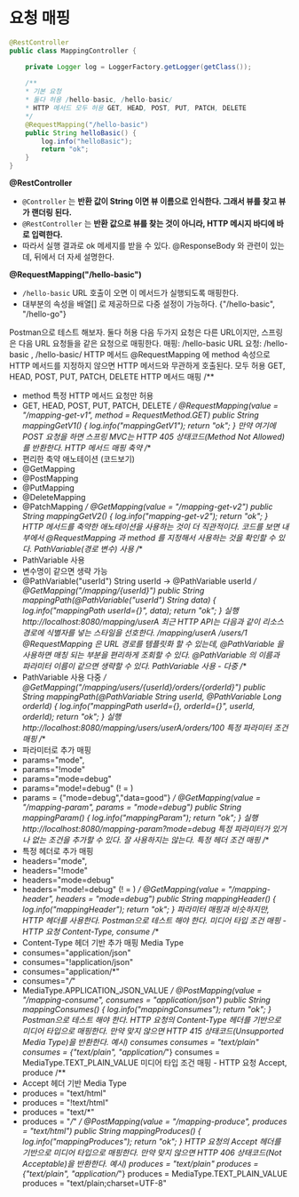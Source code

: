 요청 매핑
==========
```java
@RestController
public class MappingController {

    private Logger log = LoggerFactory.getLogger(getClass());
    
    /**
    * 기본 요청
    * 둘다 허용 /hello-basic, /hello-basic/
    * HTTP 메서드 모두 허용 GET, HEAD, POST, PUT, PATCH, DELETE
    */
    @RequestMapping("/hello-basic")
    public String helloBasic() {
        log.info("helloBasic");
        return "ok";
    }
}
```
    
**@RestController**  
* `@Controller` 는 **반환 값이 String 이면 뷰 이름으로 인식한다. 그래서 뷰를 찾고 뷰가 랜더링 된다.**   
* `@RestController` 는 **반환 값으로 뷰를 찾는 것이 아니라, HTTP 메시지 바디에 바로 입력한다.**    
* 따라서 실행 결과로 ok 메세지를 받을 수 있다. @ResponseBody 와 관련이 있는데, 뒤에서 더 자세 설명한다.
   
**@RequestMapping("/hello-basic")**  
* `/hello-basic` URL 호출이 오면 이 메서드가 실행되도록 매핑한다.
* 대부분의 속성을 배열[] 로 제공하므로 다중 설정이 가능하다. {"/hello-basic", "/hello-go"}

Postman으로 테스트 해보자.
둘다 허용
다음 두가지 요청은 다른 URL이지만, 스프링은 다음 URL 요청들을 같은 요청으로 매핑한다.
매핑: /hello-basic
URL 요청: /hello-basic , /hello-basic/
HTTP 메서드
@RequestMapping 에 method 속성으로 HTTP 메서드를 지정하지 않으면 HTTP 메서드와 무관하게
호출된다.
모두 허용 GET, HEAD, POST, PUT, PATCH, DELETE
HTTP 메서드 매핑
/**
 * method 특정 HTTP 메서드 요청만 허용
 * GET, HEAD, POST, PUT, PATCH, DELETE
 */
@RequestMapping(value = "/mapping-get-v1", method = RequestMethod.GET)
public String mappingGetV1() {
 log.info("mappingGetV1");
 return "ok";
}
만약 여기에 POST 요청을 하면 스프링 MVC는 HTTP 405 상태코드(Method Not Allowed)를
반환한다.
HTTP 메서드 매핑 축약
/**
 * 편리한 축약 애노테이션 (코드보기)
 * @GetMapping
 * @PostMapping
 * @PutMapping
 * @DeleteMapping
 * @PatchMapping
 */
@GetMapping(value = "/mapping-get-v2")
public String mappingGetV2() {
 log.info("mapping-get-v2");
 return "ok";
}
HTTP 메서드를 축약한 애노테이션을 사용하는 것이 더 직관적이다. 코드를 보면 내부에서
@RequestMapping 과 method 를 지정해서 사용하는 것을 확인할 수 있다.
PathVariable(경로 변수) 사용
/**
 * PathVariable 사용
 * 변수명이 같으면 생략 가능
 * @PathVariable("userId") String userId -> @PathVariable userId
 */
@GetMapping("/mapping/{userId}")
public String mappingPath(@PathVariable("userId") String data) {
 log.info("mappingPath userId={}", data);
 return "ok";
}
실행
http://localhost:8080/mapping/userA
최근 HTTP API는 다음과 같이 리소스 경로에 식별자를 넣는 스타일을 선호한다.
/mapping/userA
/users/1
@RequestMapping 은 URL 경로를 템플릿화 할 수 있는데, @PathVariable 을 사용하면 매칭 되는 부분을
편리하게 조회할 수 있다.
@PathVariable 의 이름과 파라미터 이름이 같으면 생략할 수 있다.
PathVariable 사용 - 다중
/**
 * PathVariable 사용 다중
 */
@GetMapping("/mapping/users/{userId}/orders/{orderId}")
public String mappingPath(@PathVariable String userId, @PathVariable Long
orderId) {
 log.info("mappingPath userId={}, orderId={}", userId, orderId);
 return "ok";
}
실행
http://localhost:8080/mapping/users/userA/orders/100
특정 파라미터 조건 매핑
/**
 * 파라미터로 추가 매핑
 * params="mode",
 * params="!mode"
 * params="mode=debug"
 * params="mode!=debug" (! = )
 * params = {"mode=debug","data=good"}
 */
@GetMapping(value = "/mapping-param", params = "mode=debug")
public String mappingParam() {
 log.info("mappingParam");
 return "ok";
}
실행
http://localhost:8080/mapping-param?mode=debug
특정 파라미터가 있거나 없는 조건을 추가할 수 있다. 잘 사용하지는 않는다.
특정 헤더 조건 매핑
/**
 * 특정 헤더로 추가 매핑
 * headers="mode",
 * headers="!mode"
 * headers="mode=debug"
 * headers="mode!=debug" (! = )
 */
@GetMapping(value = "/mapping-header", headers = "mode=debug")
public String mappingHeader() {
 log.info("mappingHeader");
 return "ok";
}
파라미터 매핑과 비슷하지만, HTTP 헤더를 사용한다.
Postman으로 테스트 해야 한다.
미디어 타입 조건 매핑 - HTTP 요청 Content-Type, consume
/**
 * Content-Type 헤더 기반 추가 매핑 Media Type
 * consumes="application/json"
 * consumes="!application/json"
 * consumes="application/*"
 * consumes="*\/*"
 * MediaType.APPLICATION_JSON_VALUE
 */
@PostMapping(value = "/mapping-consume", consumes = "application/json")
public String mappingConsumes() {
 log.info("mappingConsumes");
 return "ok";
}
Postman으로 테스트 해야 한다.
HTTP 요청의 Content-Type 헤더를 기반으로 미디어 타입으로 매핑한다.
만약 맞지 않으면 HTTP 415 상태코드(Unsupported Media Type)을 반환한다.
예시) consumes
consumes = "text/plain"
consumes = {"text/plain", "application/*"}
consumes = MediaType.TEXT_PLAIN_VALUE
미디어 타입 조건 매핑 - HTTP 요청 Accept, produce
/**
 * Accept 헤더 기반 Media Type
 * produces = "text/html"
 * produces = "!text/html"
 * produces = "text/*"
 * produces = "*\/*"
 */
@PostMapping(value = "/mapping-produce", produces = "text/html")
public String mappingProduces() {
 log.info("mappingProduces");
 return "ok";
}
HTTP 요청의 Accept 헤더를 기반으로 미디어 타입으로 매핑한다.
만약 맞지 않으면 HTTP 406 상태코드(Not Acceptable)을 반환한다.
예시)
produces = "text/plain"
produces = {"text/plain", "application/*"}
produces = MediaType.TEXT_PLAIN_VALUE
produces = "text/plain;charset=UTF-8"      
     
  
